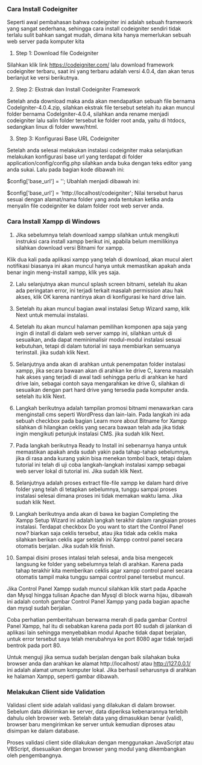 ### Cara Install Codeigniter
Seperti awal pembahasan bahwa codeigniter ini adalah sebuah framework yang sangat sederhana, sehingga cara install codeigniter sendiri tidak terlalu sulit bahkan sangat mudah, dimana kita hanya memerlukan sebuah web server pada komputer kita
1. Step 1: Download file Codeigniter

Silahkan klik link https://codeigniter.com/ lalu download framework codeigniter terbaru, saat ini yang terbaru adalah versi 4.0.4, dan akan terus berlanjut ke versi berikutnya.

2. Step 2: Ekstrak dan Install Codeigniter Framework

Setelah anda download maka anda akan mendapatkan sebuah file bernama CodeIgniter-4.0.4.zip, silahkan ekstrak file tersebut setelah itu akan muncul folder bernama CodeIgniter-4.0.4, silahkan anda rename menjadi codeigniter lalu salin folder tersebut ke folder root anda, yaitu di htdocs, sedangkan linux di folder www/html.

3. Step 3: Konfigurasi Base URL Codeigniter

Setelah anda selesai melakukan instalasi codeigniter maka selanjutkan melakukan konfigurasi base url yang terdapat di folder application/config/config.php silahkan anda buka dengan teks editor yang anda sukai. Lalu pada bagian kode dibawah ini:

   $config['base_url'] = '';
Ubahlah menjadi dibawah ini:

   $config['base_url'] = 'http://localhost/codeigniter';
Nilai tersebut harus sesuai dengan alamat/nama folder yang anda tentukan ketika anda menyalin file codeigniter ke dalam folder root web server anda.

### Cara Install Xampp di Windows
1. Jika sebelumnya telah download xampp silahkan untuk mengikuti instruksi cara install xampp berikut ini, apabila belum memilikinya silahkan download versi Bitnami for xampp.

Klik dua kali pada aplikasi xampp yang telah di download, akan mucul alert notifikasi biasanya ini akan muncul hanya untuk memastikan apakah anda benar ingin meng-install xampp, klik yes saja.

2. Lalu selanjutnya akan muncul splash screen bitnami, setelah itu akan ada peringatan error, ini terjadi terkait masalah permission atau hak akses, klik OK  karena nantinya akan di konfigurasi ke hard drive lain.

3. Setelah itu akan muncul bagian awal instalasi Setup Wizard xamp, klik Next untuk memulai instalasi.

4. Setelah itu akan muncul halaman pemilihan komponen apa saja yang ingin di install di dalam web server xampp ini, silahkan untuk di sesuaikan, anda dapat meminimalisir modul-modul instalasi sesuai kebutuhan, tetapi di dalam tutorial ini saya membiarkan semuanya terinstall. jika sudah klik Next.

5. Selanjutnya anda akan di arahkan untuk penempatan folder instalasi xampp, jika secara bawaan akan di arahkan ke drive C, karena masalah hak akses yang terjadi di awal tadi sehingga perlu di arahkan ke hard drive lain, sebagai contoh saya mengarahkan ke drive G, silahkan di sesuaikan dengan part hard drive yang tersedia pada komputer anda. setelah itu klik Next.

6. Langkah berikutnya adalah tampilan promosi bitnami menawarkan cara menginstall cms seperti WordPress dan lain-lain. Pada langkah ini ada sebuah checkbox pada bagian Learn more about Bitname for Xampp silahkan di hilangkan ceklis yang secara bawaan telah ada jika tidak ingin mengikuti petunjuk instalasi CMS. jika sudah klik Next.

7. Pada langkah berikutnya Ready to Install ini sebenarnya hanya untuk memastikan apakah anda sudah yakin pada tahap-tahap sebelumnya, jika di rasa anda kurang yakin bisa menekan tombol back, tetapi dalam tutorial ini telah di uji coba langkah-langkah instalasi xampp sebagai web server lokal di tutorial ini. Jika sudah klik Next.

8. Selanjutnya adalah proses extract file-file xampp ke dalam hard drive folder yang telah di tetapkan sebelumnya, tunggu sampai proses instalasi selesai dimana proses ini tidak memakan waktu lama. Jika sudah klik Next.

9. Langkah berikutnya anda akan di bawa ke bagian Completing the Xampp Setup Wizard ini adalah langkah terakhir dalam rangkaian proses instalasi.  Terdapat checkbox Do you want to start the Control Panel now? biarkan saja ceklis tersebut, atau jika tidak ada ceklis maka silahkan berikan ceklis agar setelah ini Xampp control panel secara otomatis berjalan. Jika sudah klik finish.

10. Sampai disini proses intalasi telah selesai, anda bisa mengecek langsung ke folder yang sebelumnya telah di arahkan. Karena pada tahap terakhir kita memberikan ceklis agar xampp control panel secara otomatis tampil maka tunggu sampai control panel tersebut muncul.

Jika Control Panel Xampp sudah muncul silahkan klik start pada Apache dan Mysql hingga tulisan Apache dan Mysql di block warna hijau, dibawah ini adalah contoh gambar Control Panel Xampp yang pada bagian apache dan mysql sudah berjalan.

Coba perhatian pemberitahuan berwarna merah di pada gambar Control Panel Xampp, hal itu di sebabkan karena pada port 80 sudah di jalankan di aplikasi lain sehingga menyebabkan modul Apache tidak dapat berjalan, untuk error tersebut saya telah merubahnya ke port 8080 agar tidak terjadi bentrok pada port 80.

Untuk menguji jika semua sudah berjalan dengan baik silahakan buka browser anda dan arahkan ke alamat http://localhost/ atau http://127.0.0.1/ ini adalah alamat umum komputer lokal. Jika berhasil seharusnya di arahkan ke halaman Xampp, seperti gambar dibawah.

### Melakukan Client side Validation

Validasi client side adalah validasi yang dilakukan di dalam browser. Sebelum data dikirimkan ke server, data diperiksa kebenarannya terlebih dahulu oleh browser web. Setelah data yang dimasukkan benar (valid), browser baru mengirimkan ke server untuk kemudian diproses atau disimpan ke dalam database.

Proses validasi client side dilakukan dengan menggunakan JavaScript atau VBScript, disesuaikan dengan browser yang modul yang dikembangkan oleh pengembangnya.